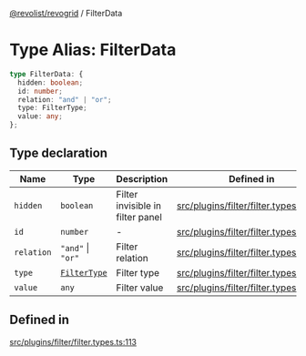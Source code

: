 [@revolist/revogrid](README.md) / FilterData

# Type Alias: FilterData

```ts
type FilterData: {
  hidden: boolean;
  id: number;
  relation: "and" | "or";
  type: FilterType;
  value: any;
};
```

## Type declaration

| Name | Type | Description | Defined in |
| ------ | ------ | ------ | ------ |
| `hidden` | `boolean` | Filter invisible in filter panel | [src/plugins/filter/filter.types.ts:126](https://github.com/revolist/revogrid/blob/029346d93426056ab8f85e88430904164676d501/src/plugins/filter/filter.types.ts#L126) |
| `id` | `number` | - | [src/plugins/filter/filter.types.ts:114](https://github.com/revolist/revogrid/blob/029346d93426056ab8f85e88430904164676d501/src/plugins/filter/filter.types.ts#L114) |
| `relation` | `"and"` \| `"or"` | Filter relation | [src/plugins/filter/filter.types.ts:130](https://github.com/revolist/revogrid/blob/029346d93426056ab8f85e88430904164676d501/src/plugins/filter/filter.types.ts#L130) |
| `type` | [`FilterType`](TypeAlias.FilterType.md) | Filter type | [src/plugins/filter/filter.types.ts:118](https://github.com/revolist/revogrid/blob/029346d93426056ab8f85e88430904164676d501/src/plugins/filter/filter.types.ts#L118) |
| `value` | `any` | Filter value | [src/plugins/filter/filter.types.ts:122](https://github.com/revolist/revogrid/blob/029346d93426056ab8f85e88430904164676d501/src/plugins/filter/filter.types.ts#L122) |

## Defined in

[src/plugins/filter/filter.types.ts:113](https://github.com/revolist/revogrid/blob/029346d93426056ab8f85e88430904164676d501/src/plugins/filter/filter.types.ts#L113)
